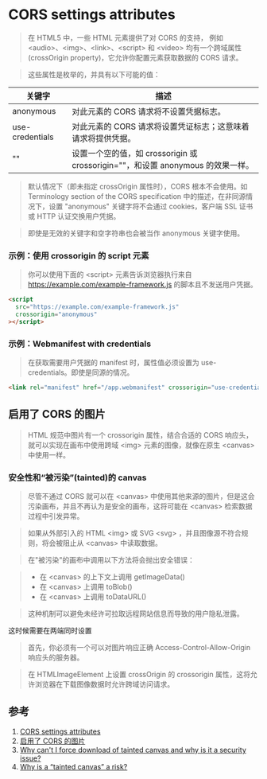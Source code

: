 # CORS settings attributes

> 在 HTML5 中，一些 HTML 元素提供了对 CORS 的支持， 例如 \<audio\>、\<img\>、\<link\>、\<script\> 和 \<video\> 均有一个跨域属性 (crossOrigin property)，它允许你配置元素获取数据的 CORS 请求。

> 这些属性是枚举的，并具有以下可能的值：

| 关键字          | 描述                                                                            |
| --------------- | ------------------------------------------------------------------------------- |
| anonymous       | 对此元素的 CORS 请求将不设置凭据标志。                                          |
| use-credentials | 对此元素的 CORS 请求将设置凭证标志；这意味着请求将提供凭据。                    |
| ""              | 设置一个空的值，如 crossorigin 或 crossorigin=""，和设置 anonymous 的效果一样。 |

> 默认情况下（即未指定 crossOrigin 属性时），CORS 根本不会使用。如 Terminology section of the CORS specification 中的描述，在非同源情况下，设置 "anonymous" 关键字将不会通过 cookies，客户端 SSL 证书或 HTTP 认证交换用户凭据。

> 即使是无效的关键字和空字符串也会被当作 anonymous 关键字使用。

### 示例：使用 crossorigin 的 script 元素

> 你可以使用下面的 <script\> 元素告诉浏览器执行来自 https://example.com/example-framework.js 的脚本且不发送用户凭据。

```html
<script
  src="https://example.com/example-framework.js"
  crossorigin="anonymous"
></script>
```

### 示例：Webmanifest with credentials

> 在获取需要用户凭据的 manifest 时，属性值必须设置为 use-credentials。即使是同源的情况。

```html
<link rel="manifest" href="/app.webmanifest" crossorigin="use-credentials" />
```

## 启用了 CORS 的图片

> HTML 规范中图片有一个 crossorigin 属性，结合合适的 CORS 响应头，就可以实现在画布中使用跨域 <img\> 元素的图像，就像在原生 <canvas\> 中使用一样。

### 安全性和“被污染”(tainted)的 canvas

> 尽管不通过 CORS 就可以在 <canvas\> 中使用其他来源的图片，但是这会污染画布，并且不再认为是安全的画布，这将可能在 <canvas\> 检索数据过程中引发异常。

> 如果从外部引入的 HTML <img\> 或 SVG <svg\> ，并且图像源不符合规则，将会被阻止从 <canvas\> 中读取数据。

> 在"被污染"的画布中调用以下方法将会抛出安全错误：

> - 在 <canvas\> 的上下文上调用 getImageData()
> - 在 <canvas\> 上调用 toBlob()
> - 在 <canvas\> 上调用 toDataURL()

> 这种机制可以避免未经许可拉取远程网站信息而导致的用户隐私泄露。

这时候需要在两端同时设置

> 首先，你必须有一个可以对图片响应正确 Access-Control-Allow-Origin 响应头的服务器。

> 在 HTMLImageElement 上设置 crossOrigin 的 crossorigin 属性，这将允许浏览器在下载图像数据时允许跨域访问请求。

## 参考

1. [CORS settings attributes](https://developer.mozilla.org/zh-CN/docs/Web/HTML/CORS_settings_attributes)
2. [启用了 CORS 的图片](https://developer.mozilla.org/zh-CN/docs/Web/HTML/CORS_enabled_image)
3. [Why can't I force download of tainted canvas and why is it a security issue?](https://stackoverflow.com/questions/36888453/why-cant-i-force-download-of-tainted-canvas-and-why-is-it-a-security-issue#:~:text=The%20browser%20can't%20read,That's%20an%20indirect%20security%20violation.)
4. [Why is a “tainted canvas” a risk?](https://security.stackexchange.com/questions/179432/why-is-a-tainted-canvas-a-risk)
